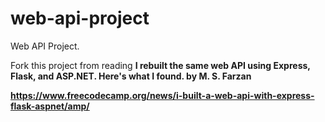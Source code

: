 # web-api-project
Web API Project.

Fork this project from reading <b>I rebuilt the same web API using Express, Flask, and ASP.NET. Here's what I found.<b>
by M. S. Farzan

https://www.freecodecamp.org/news/i-built-a-web-api-with-express-flask-aspnet/amp/
